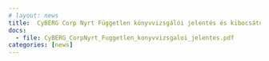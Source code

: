 ```yaml
---
# layout: news
title:  CyBERG Corp Nyrt Független könyvvizsgálói jelentés és kibocsátói nyilatkozat
docs:
  - file: CyBERG_CorpNyrt_Fuggetlen_konyvvizsgaloi_jelentes.pdf
categories: [news]
---
```

